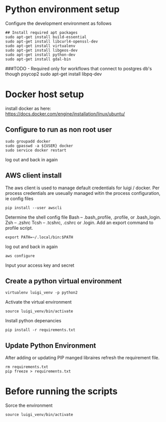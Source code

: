 # Python environment setup
Configure the development environment as follows
```
## Install required apt packages
sudo apt-get install build-essential
sudo apt-get install libcurl4-openssl-dev 
sudo apt-get install virtualenv
sudo apt-get install libgeos-dev
sudo apt-get install python-dev
sudo apt-get install gdal-bin
```

###TODO - Required only for workflows that connect to postgres db's though psycop2 
sudo apt-get install libpq-dev

# Docker host setup
install docker as here:
https://docs.docker.com/engine/installation/linux/ubuntu/

## Configure to run as non root user
```
sudo groupadd docker  
sudo gpasswd -a ${USER} docker 
sudo service docker restart 
```
log out and back in again

## AWS client install
The aws client is used to manage default credentials for luigi / docker.
Per process credentials are useually managed witin the process configuration, ie config files

```
pip install --user awscli
```
Determine the shell config file
Bash – .bash_profile, .profile, or .bash_login.
Zsh – .zshrc
Tcsh – .tcshrc, .cshrc or .login.
Add an export command to profile script.

```
export PATH=~/.local/bin:$PATH
```
log out and back in again 
```
aws configure
```
Input your access key and secret

## Create a python virtual environment
```
virtualenv luigi_venv -p python2
```
Activate the virtual environment
```
source luigi_venv/bin/activate
```
Install python depenancies
```
pip install -r requirements.txt
```
## Update Python Environment
After adding or updating PIP manged libraires refresh the requirement file.
```
rm requirements.txt
pip freeze > requirements.txt
```

# Before running the scripts
Sorce the environment
```
source luigi_venv/bin/activate
```


